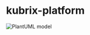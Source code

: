 # kubrix-platform
![PlantUML model](http://www.plantuml.com/plantuml/svg/5Ssn4S8m34RXdYbWW4GzLLPH50Nhi6MV_EjWV4BrxbNVDi61RFNsC9UQXsRKUm76V185VzQNeUIUKqEwGnshz4RdwD1WUkSUzbr6PPmz6aaeGnTpWt5TZYxPrC6mxdJT90uf1XLaw3h-ygP-NFq1)
